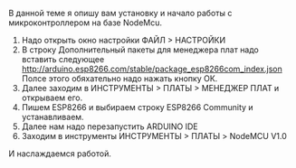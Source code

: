 

В данной теме я опишу вам установку и начало работы с микроконтроллером на базе NodeMcu.

1. Надо открыть окно настройки ФАЙЛ > НАСТРОЙКИ
2. В строку Дополнительный пакеты для менеджера плат надо вставить следующее http://arduino.esp8266.com/stable/package_esp8266com_index.json Полсе этого обяхательно надо нажать кнопку ОК.
3. Далее заходим в ИНСТРУМЕНТЫ > ПЛАТЫ > МЕНЕДЖЕР ПЛАТ и открываем его.
4. Пишем ESP8266 и выбираем строку ESP8266 Community и устанавливаем.
5. Далее нам надо перезапустить ARDUINO IDE
6. Заходим в инструменты ИНСТРУМЕНТЫ > ПЛАТЫ > NodeMCU V1.0

И наслаждаемся работой.
